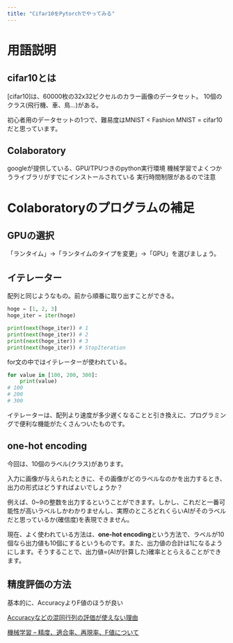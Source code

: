 ```yaml
---
title: "Cifar10をPytorchでやってみる"
---
```


# 用語説明

## cifar10とは

[cifar10]は、60000枚の32x32ピクセルのカラー画像のデータセット。
10個のクラス(飛行機、車、鳥...)がある。

初心者用のデータセットの1つで、難易度はMNIST < Fashion MNIST = cifar10だと思っています。

## Colaboratory

googleが提供している、GPU/TPUつきのpython実行環境
機械学習でよくつかうライブラリがすでにインストールされている
実行時間制限があるので注意

# Colaboratoryのプログラムの補足

## GPUの選択

「ランタイム」→「ランタイムのタイプを変更」→「GPU」を選びましょう。

## イテレーター

配列と同じようなもの。前から順番に取り出すことができる。

```python
hoge = [1, 2, 3]
hoge_iter = iter(hoge)

print(next(hoge_iter)) # 1
print(next(hoge_iter)) # 2
print(next(hoge_iter)) # 3
print(next(hoge_iter)) # StopIteration
```

for文の中ではイテレーターが使われている。

```python
for value in [100, 200, 300]:
    print(value)
# 100
# 200
# 300
```

イテレーターは、配列より速度が多少遅くなることと引き換えに、プログラミングで便利な機能がたくさんついたものです。

## one-hot encoding

今回は、10個のラベル(クラス)があります。

入力に画像が与えられたときに、その画像がどのラベルなのかを出力するとき、出力の形式はどうすればよいでしょうか？

例えば、0~9の整数を出力するということができます。しかし、これだと一番可能性が高いラベルしかわかりませんし、実際のところどれくらいAIがそのラベルだと思っているか(確信度)を表現できません。

現在、よく使われている方法は、**one-hot encoding**という方法で、ラベルが10個なら出力値も10個にするというものです。また、出力値の合計は1になるようにします。そうすることで、出力値=(AIが計算した)確率ととらえることができます。

## 精度評価の方法

基本的に、AccuracyよりF値のほうが良い

[Accuracyなどの混同行列の評価が使えない理由](https://qiita.com/Derek/items/01a5009b10adc19edc24)

[機械学習 – 精度、適合率、再現率、F値について](https://pystyle.info/ml-accuracy-precision-recall-f-measure/)
